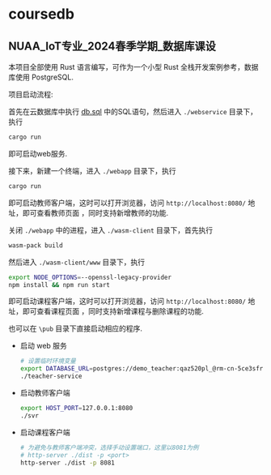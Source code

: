 # coursedb
## NUAA_IoT专业_2024春季学期_数据库课设

本项目全部使用 Rust 语言编写，可作为一个小型 Rust 全栈开发案例参考，数据库使用 PostgreSQL.

项目启动流程:

首先在云数据库中执行 [db.sql](./sql/db.sql) 中的SQL语句，然后进入 `./webservice` 目录下，执行
```sh
cargo run
```
即可启动web服务.

接下来，新建一个终端，进入 `./webapp` 目录下，执行
```sh
cargo run
```
即可启动教师客户端，这时可以打开浏览器，访问 `http://localhost:8080/` 地址，即可查看教师页面
，同时支持新增教师的功能.

关闭 `./webapp` 中的进程，进入 `./wasm-client` 目录下，首先执行
```sh
wasm-pack build
```
然后进入 `./wasm-client/www` 目录下，执行
```sh
export NODE_OPTIONS=--openssl-legacy-provider
npm install && npm run start
```
即可启动课程客户端，这时可以打开浏览器，访问 `http://localhost:8080/` 地址，即可查看课程页面
，同时支持新增课程与删除课程的功能.

也可以在 `\pub` 目录下直接启动相应的程序.
* 启动 web 服务
  ```sh
  # 设置临时环境变量
  export DATABASE_URL=postgres://demo_teacher:qaz520pl_@rm-cn-5ce3sfraa000c84o.rwlb.rds.aliyuncs.com:5432/tutorial
  ./teacher-service
  ```
* 启动教师客户端
  ```sh
  export HOST_PORT=127.0.0.1:8080
  ./svr
  ```
* 启动课程客户端
  ```sh
  # 为避免与教师客户端冲突，选择手动设置端口，这里以8081为例
  # http-server ./dist -p <port>
  http-server ./dist -p 8081
  ```